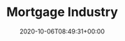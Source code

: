 ---
title: "Mortgage Industry"
description: "Domain Knowledge - Information for the Mortgage Industry."
lead: "Domain Knowledge - Information for the Mortgage Industry."
date: 2020-10-06T08:49:31+00:00
lastmod: 2020-10-06T08:49:31+00:00
draft: false
images: []
menu:
  doks:
    parent: "domain-knowledge"
weight: 630
toc: true
---